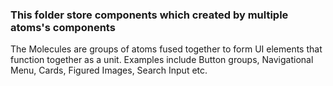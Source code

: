 ### This folder store components which created by multiple atoms's components  

The Molecules are groups of atoms fused together to form UI elements that function together as a unit. Examples include Button groups, Navigational Menu, Cards, Figured Images, Search Input etc.